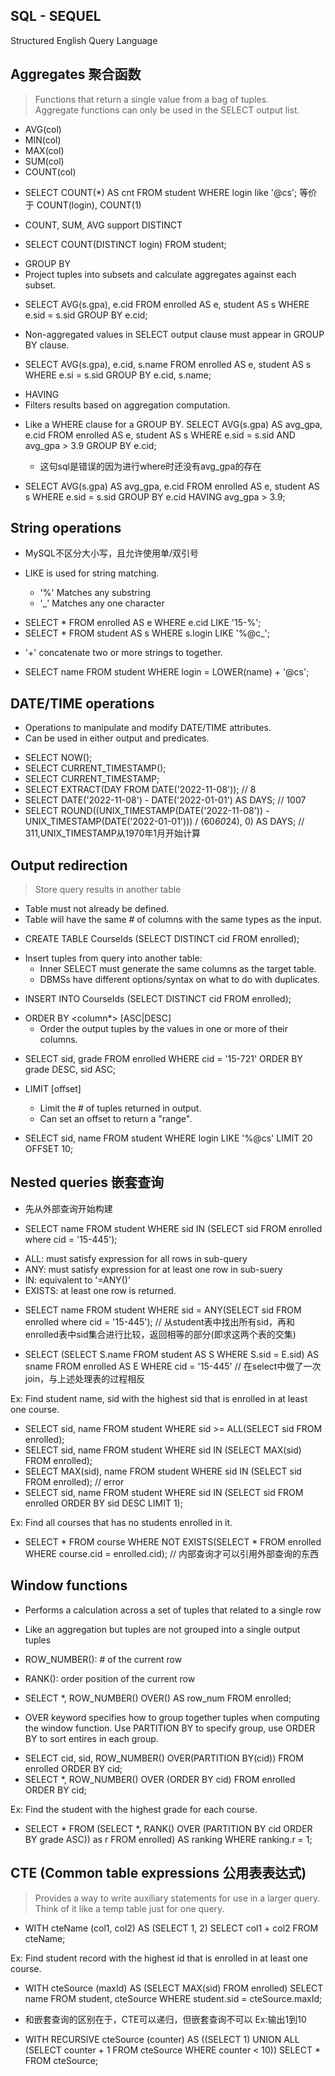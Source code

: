 ## SQL - SEQUEL
Structured English Query Language 

## Aggregates 聚合函数
> Functions that return a single value from a bag of tuples.  
> Aggregate functions can only be used in the SELECT output list.

- AVG(col)
- MIN(col)
- MAX(col)
- SUM(col)
- COUNT(col)

* SELECT COUNT(*) AS cnt FROM student WHERE login like '@cs'; 等价于 COUNT(login), COUNT(1)

- COUNT, SUM, AVG support DISTINCT
* SELECT COUNT(DISTINCT login) FROM student;

- GROUP BY
- Project tuples into subsets and calculate aggregates against each subset.
* SELECT AVG(s.gpa), e.cid FROM enrolled AS e, student AS s WHERE e.sid = s.sid GROUP BY e.cid;

- Non-aggregated values in SELECT output clause must appear in GROUP BY clause.
* SELECT AVG(s.gpa), e.cid, s.name FROM enrolled AS e, student AS s WHERE e.si = s.sid GROUP BY e.cid, s.name;

- HAVING
- Filters results based on aggregation computation.
* Like a WHERE clause for a GROUP BY.
	SELECT AVG(s.gpa) AS avg_gpa, e.cid FROM enrolled AS e, student AS s WHERE e.sid = s.sid AND avg_gpa > 3.9 GROUP BY e.cid;
	- 这句sql是错误的因为进行where时还没有avg_gpa的存在

* SELECT AVG(s.gpa) AS avg_gpa, e.cid FROM enrolled AS e, student AS s WHERE e.sid = s.sid GROUP BY e.cid HAVING avg_gpa > 3.9;

## String operations
- MySQL不区分大小写，且允许使用单/双引号

- LIKE is used for string matching.
	- '%' Matches any substring
	- '_' Matches any one character
* SELECT * FROM enrolled AS e WHERE e.cid LIKE '15-%';
* SELECT * FROM student AS s WHERE s.login LIKE '%@c_';

- '+' concatenate two or more strings to together.
* SELECT name FROM student WHERE login = LOWER(name) + '@cs';

## DATE/TIME operations
- Operations to manipulate and modify DATE/TIME attributes.
- Can be used in either output and predicates.

* SELECT NOW();
* SELECT CURRENT_TIMESTAMP();
* SELECT CURRENT_TIMESTAMP;
* SELECT EXTRACT(DAY FROM DATE('2022-11-08'));  // 8
* SELECT DATE('2022-11-08') - DATE('2022-01-01') AS DAYS; // 1007
* SELECT ROUND((UNIX_TIMESTAMP(DATE('2022-11-08')) - UNIX_TIMESTAMP(DATE('2022-01-01'))) / (60*60*24), 0) AS DAYS;  // 311,UNIX_TIMESTAMP从1970年1月开始计算

## Output redirection
> Store query results in another table

- Table must not already be defined.
- Table will have the same # of columns with the same types as the input.
* CREATE TABLE CourseIds (SELECT DISTINCT cid FROM enrolled);

- Insert tuples from query into another table:
	- Inner SELECT must generate the same columns as the target table.
	- DBMSs have different options/syntax on what to do with duplicates.
* INSERT INTO CourseIds (SELECT DISTINCT cid FROM enrolled);

- ORDER BY <column*> [ASC|DESC]
	- Order the output tuples by the values in one or more of their columns.
* SELECT sid, grade FROM enrolled WHERE cid = '15-721' ORDER BY grade DESC, sid ASC;

- LIMIT <count> [offset]
	- Limit the # of tuples returned in output.
	- Can set an offset to return a "range".
* SELECT sid, name FROM student WHERE login LIKE '%@cs' LIMIT 20 OFFSET 10;

## Nested queries 嵌套查询

- 先从外部查询开始构建
* SELECT name FROM student WHERE sid IN (SELECT sid FROM enrolled where cid = '15-445');

- ALL: must satisfy expression for all rows in sub-query
- ANY: must satisfy expression for at least one row in sub-suery
- IN:  equivalent to '=ANY()'
- EXISTS: at least one row is returned.
* SELECT name FROM student WHERE sid = ANY(SELECT sid FROM enrolled where cid = '15-445'); // 从student表中找出所有sid，再和enrolled表中sid集合进行比较，返回相等的部分(即求这两个表的交集)

* SELECT (SELECT S.name FROM student AS S WHERE S.sid = E.sid) AS sname FROM enrolled AS E WHERE cid = '15-445' // 在select中做了一次join，与上述处理表的过程相反

Ex: Find student name, sid with the highest sid that is enrolled in at least one course.
* SELECT sid, name FROM student WHERE sid >= ALL(SELECT sid FROM enrolled);
* SELECT sid, name FROM student WHERE sid IN (SELECT MAX(sid) FROM enrolled);
* SELECT MAX(sid), name FROM student WHERE sid IN (SELECT sid FROM enrolled); // error
* SELECT sid, name FROM student WHERE sid IN (SELECT sid FROM enrolled ORDER BY sid DESC LIMIT 1);

Ex: Find all courses that has no students enrolled in it.
* SELECT * FROM course WHERE NOT EXISTS(SELECT * FROM enrolled WHERE course.cid = enrolled.cid); // 内部查询才可以引用外部查询的东西


## Window functions
- Performs a calculation across a set of tuples that related to a single row
- Like an aggregation but tuples are not grouped into a single output tuples

- ROW_NUMBER(): # of the current row
- RANK(): order position of the current row
* SELECT *, ROW_NUMBER() OVER() AS row_num FROM enrolled;

- OVER keyword specifies how to group together tuples when computing the window function. Use PARTITION BY to specify group, use ORDER BY to sort entires in each group.
* SELECT cid, sid, ROW_NUMBER() OVER(PARTITION BY(cid)) FROM enrolled ORDER BY cid;
* SELECT *, ROW_NUMBER() OVER (ORDER BY cid) FROM enrolled ORDER BY cid;

Ex: Find the student with the highest grade for each course.
* SELECT * FROM (SELECT *, RANK() OVER (PARTITION BY cid ORDER BY grade ASC)) as r FROM enrolled) AS ranking WHERE ranking.r = 1;


## CTE (Common table expressions 公用表表达式)
> Provides a way to write auxiliary statements for use in a larger query.
> Think of it like a temp table just for one query.

* WITH cteName (col1, col2) AS (SELECT 1, 2) SELECT col1 + col2 FROM cteName;

Ex: Find student record with the highest id that is enrolled in at least one course.
* WITH cteSource (maxId) AS (SELECT MAX(sid) FROM enrolled) SELECT name FROM student, cteSource WHERE student.sid = cteSource.maxId;

- 和嵌套查询的区别在于，CTE可以递归，但嵌套查询不可以
Ex:输出1到10
* WITH RECURSIVE cteSource (counter) AS ((SELECT 1) UNION ALL (SELECT counter + 1 FROM cteSource WHERE counter < 10)) SELECT * FROM cteSource;